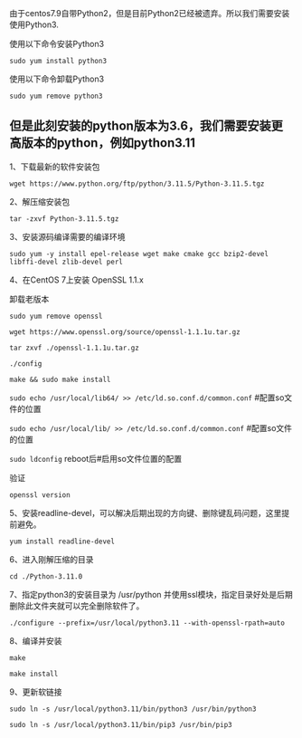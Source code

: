 由于centos7.9自带Python2，但是目前Python2已经被遗弃。所以我们需要安装使用Python3.

使用以下命令安装Python3

```sudo yum install python3```

使用以下命令卸载Python3

```sudo yum remove python3```

## 但是此刻安装的python版本为3.6，我们需要安装更高版本的python，例如python3.11

1、下载最新的软件安装包

```wget https://www.python.org/ftp/python/3.11.5/Python-3.11.5.tgz```

2、解压缩安装包

```tar -zxvf Python-3.11.5.tgz```

3、安装源码编译需要的编译环境

```sudo yum -y install epel-release wget make cmake gcc bzip2-devel libffi-devel zlib-devel perl```

4、在CentOS 7上安装 OpenSSL 1.1.x

卸载老版本

```sudo yum remove openssl```

```wget https://www.openssl.org/source/openssl-1.1.1u.tar.gz```

```tar zxvf ./openssl-1.1.1u.tar.gz```

```./config```

```make && sudo make install```

```sudo echo /usr/local/lib64/ >> /etc/ld.so.conf.d/common.conf```  #配置so文件的位置

```sudo echo /usr/local/lib/ >> /etc/ld.so.conf.d/common.conf```  #配置so文件的位置

```sudo ldconfig```  reboot后#启用so文件位置的配置

验证

```openssl version```

5、安装readline-devel，可以解决后期出现的方向键、删除键乱码问题，这里提前避免。

```yum install readline-devel```


6、进入刚解压缩的目录

```cd ./Python-3.11.0```

7、指定python3的安装目录为 /usr/python 并使用ssl模块，指定目录好处是后期删除此文件夹就可以完全删除软件了。

```./configure --prefix=/usr/local/python3.11 --with-openssl-rpath=auto```

8、编译并安装

```make```

```make install```


9、更新软链接

```sudo ln -s /usr/local/python3.11/bin/python3 /usr/bin/python3```

```sudo ln -s /usr/local/python3.11/bin/pip3 /usr/bin/pip3```

